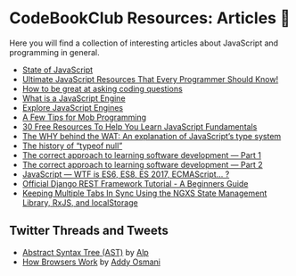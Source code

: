 # CodeBookClub Resources: Articles 📄
Here you will find a collection of interesting articles about JavaScript and programming in general.

- [State of JavaScript](https://stateofjs.com)
- [Ultimate JavaScript Resources That Every Programmer Should Know!](https://medium.com/javascript-in-plain-english/ultimate-javascript-resources-that-every-programmer-should-know-9889d4fd691)
- [How to be great at asking coding questions](https://medium.com/@gordon_zhu/how-to-be-great-at-asking-questions-e37be04d0603)
- [What is a JavaScript Engine](https://www.quora.com/What-is-a-JavaScript-engine)
- [Explore JavaScript Engines](https://www.zeolearn.com/magazine/the-engines-explore-javascript-engines)
- [A Few Tips for Mob Programming](https://www.industriallogic.com/blog/a-few-tips-for-mob-programming/)
- [30 Free Resources To Help You Learn JavaScript Fundamentals](https://www.freecodecamp.org/news/30-free-resources-for-learning-javascript-fundamentals/)
- [The WHY behind the WAT: An explanation of JavaScript’s type system](https://medium.com/dailyjs/the-why-behind-the-wat-an-explanation-of-javascripts-weird-type-system-83b92879a8db)
- [The history of “typeof null”](https://2ality.com/2013/10/typeof-null.html?ck_subscriber_id=696649047)
- [The correct approach to learning software development — Part 1](https://medium.com/@devagrawal09/the-correct-approach-to-learning-software-development-part-1-a4b252ff5533)
- [The correct approach to learning software development — Part 2](https://medium.com/@devagrawal09/the-correct-approach-to-learning-software-development-part-2-52b47450e099)
- [JavaScript — WTF is ES6, ES8, ES 2017, ECMAScript… ?](https://codeburst.io/javascript-wtf-is-es6-es8-es-2017-ecmascript-dca859e4821c)
- [Official Django REST Framework Tutorial - A Beginners Guide](https://wsvincent.com/official-django-rest-framework-tutorial-beginners-guide/)
- [Keeping Multiple Tabs In Sync Using the NGXS State Management Library, RxJS, and localStorage](https://levelup.gitconnected.com/keeping-multiple-tab-in-sync-using-ngxs-state-management-library-rxjs-and-localstorage-840c0bf615fa)

## Twitter Threads and Tweets
- [Abstract Syntax Tree (AST)](https://twitter.com/mhmtakifalp/status/1219030513614315520) by [Alp](https://twitter.com/mhmtakifalp)
- [How Browsers Work](https://twitter.com/addyosmani/status/1216064732504788992) by [Addy Osmani](https://twitter.com/addyosmani)
